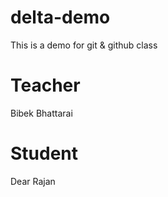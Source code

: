 # delta-demo
This is a demo for git &amp; github class

# Teacher
Bibek Bhattarai

# Student 
Dear Rajan